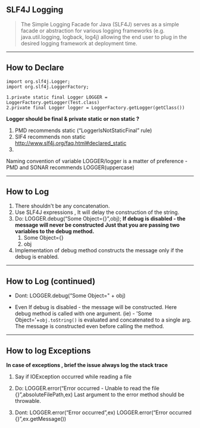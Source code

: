 ## SLF4J Logging ##

> The Simple Logging Facade for Java (SLF4J) serves as a simple facade or abstraction for various logging frameworks (e.g. java.util.logging,
> logback, log4j) allowing the end user to plug in the desired logging
> framework at deployment time.

---

How to Declare
--------------

    import org.slf4j.Logger;
    import org.slf4j.LoggerFactory;
    
    1.private static final Logger LOGGER = LoggerFactory.getLogger(Test.class)
    2.private final Logger logger = LoggerFactory.getLogger(getClass())


**Logger should be final & private 
static or non static ?**

 1. PMD recommends static  (“LoggerIsNotStaticFinal” rule)
 2. SIF4 recommends non static http://www.slf4j.org/faq.html#declared_static
 3. 
Naming convention of variable LOGGER/logger is a matter of preference - PMD and SONAR recommends LOGGER(uppercase)

---

How to Log
----------

1. There shouldn't be any concatenation. 
2. Use SLF4J expressions , It will delay the construction of the string.
3. Do:
    	LOGGER.debug(“Some Object={}”,obj);
**If debug is disabled  - the message will never be constructed
Just that you are passing two variables to the debug method.**
	1. Some Object={}
	2. obj
3. Implementation of debug method constructs the message only if the debug is enabled.

---

How to Log (continued)
---------------------

* Dont:
    	LOGGER.debug(“Some Object=" + obj)

* Even If debug is disabled  - the message will be constructed.
Here debug method is called with one argument.
(ie) - 'Some Object='+`obj.toString()` is evaluated and concatenated to a single arg.
The message is constructed even before calling the method.

---

How to log Exceptions
-----------
**In case of exceptions , brief the issue always log the stack trace**

1. Say if IOException occurred while reading a file
2. Do:
    	LOGGER.error(“Error occurred - 
    	Unable to read the file {}”,absoluteFilePath,ex)
Last argument to the error method should be throwable.

3. Dont:
    	LOGGER.error(“Error occurred”,ex)
    	LOGGER.error(“Error occurred {}”,ex.getMessage())
